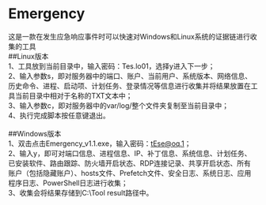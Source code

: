 # Emergency
这是一款在发生应急响应事件时可以快速对Windows和Linux系统的证据链进行收集的工具
<br>
##Linux版本<br>
1、工具放到当前目录中，输入密码：Tes.lo01，选择y进入下一步；<br>
2、输入参数s，即对服务器中的端口、账户、当前用户、系统版本、网络信息、历史命令、进程、启动项、计划任务、登录情况等信息进行收集并将结果放置在工具当前目录中相对于名称的TXT文本中；<br>
3、输入参数c，即对服务器中的var/log/整个文件夹复制至当前目录中；<br>
4、执行完成脚本按任意键退出。<br>
<br>
##Windows版本<br>
1、双击点击Emergency_v1.1.exe，输入密码：tEse@oq.1；<br>
2、输入y，即可对端口信息、进程信息、IP、补丁信息、系统信息、计划任务、已安装软件、路由跟踪、防火墙开启状态、RDP连接记录、共享开启状态、所有账户（包括隐藏账户）、hosts文件、Prefetch文件、安全日志、系统日志、应用程序日志、PowerShell日志进行收集；<br>
3、收集会将结果存储到C:\Tool result路径中。<br>
